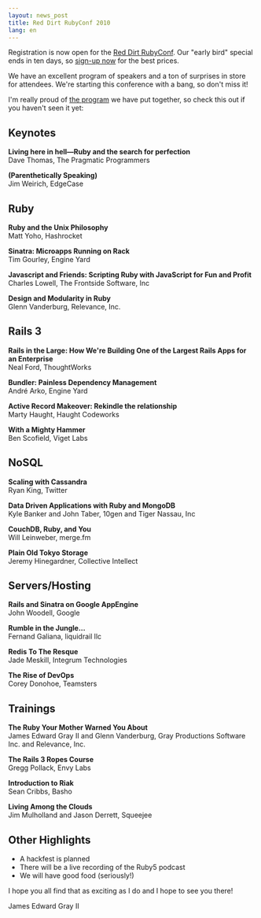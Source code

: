 ```yaml
---
layout: news_post
title: Red Dirt RubyConf 2010
lang: en
---
```


Registration is now open for the [Red Dirt RubyConf][1]. Our \"early
bird\" special ends in ten days, so [sign-up now][2] for the best
prices.

We have an excellent program of speakers and a ton of surprises in store
for attendees. We\'re starting this conference with a bang, so don\'t
miss it!

I\'m really proud of [the program][3] we have put together, so check
this out if you haven\'t seen it yet:

## Keynotes

**Living here in hell—Ruby and the search for perfection**  
 Dave Thomas, The Pragmatic Programmers

**(Parenthetically Speaking)**  
 Jim Weirich, EdgeCase

## Ruby

**Ruby and the Unix Philosophy**  
 Matt Yoho, Hashrocket

**Sinatra: Microapps Running on Rack**  
 Tim Gourley, Engine Yard

**Javascript and Friends: Scripting Ruby with JavaScript for Fun and
Profit**  
 Charles Lowell, The Frontside Software, Inc

**Design and Modularity in Ruby**  
 Glenn Vanderburg, Relevance, Inc.

## Rails 3

**Rails in the Large: How We\'re Building One of the Largest Rails Apps
for an Enterprise**  
 Neal Ford, ThoughtWorks

**Bundler: Painless Dependency Management**  
 André Arko, Engine Yard

**Active Record Makeover: Rekindle the relationship**  
 Marty Haught, Haught Codeworks

**With a Mighty Hammer**  
 Ben Scofield, Viget Labs

## NoSQL

**Scaling with Cassandra**  
 Ryan King, Twitter

**Data Driven Applications with Ruby and MongoDB**  
 Kyle Banker and John Taber, 10gen and Tiger Nassau, Inc

**CouchDB, Ruby, and You**  
 Will Leinweber, merge.fm

**Plain Old Tokyo Storage**  
 Jeremy Hinegardner, Collective Intellect

## Servers/Hosting

**Rails and Sinatra on Google AppEngine**  
 John Woodell, Google

**Rumble in the Jungle...**  
 Fernand Galiana, liquidrail llc

**Redis To The Resque**  
 Jade Meskill, Integrum Technologies

**The Rise of DevOps**  
 Corey Donohoe, Teamsters

## Trainings

**The Ruby Your Mother Warned You About**  
 James Edward Gray II and Glenn Vanderburg, Gray Productions Software
Inc. and Relevance, Inc.

**The Rails 3 Ropes Course**  
 Gregg Pollack, Envy Labs

**Introduction to Riak**  
 Sean Cribbs, Basho

**Living Among the Clouds**  
 Jim Mulholland and Jason Derrett, Squeejee

## Other Highlights

* A hackfest is planned
* There will be a live recording of the Ruby5 podcast
* We will have good food (seriously!)

I hope you all find that as exciting as I do and I hope to see you
there!

James Edward Gray II

[1]: http://reddirtrubyconf.com/ 
[2]: http://reddirtrubyconf.com/register_to_attend 
[3]: http://reddirtrubyconf.com/program 
